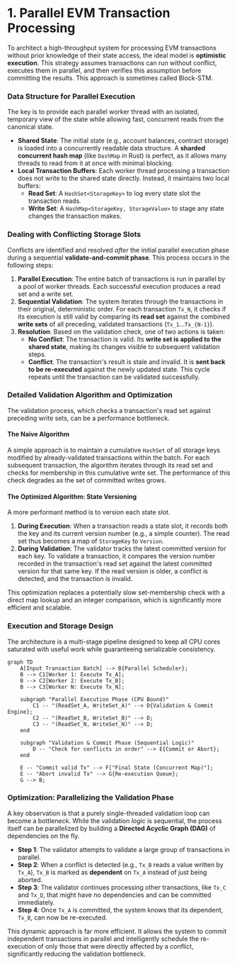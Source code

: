 # 1. Parallel EVM Transaction Processing

To architect a high-throughput system for processing EVM transactions without prior knowledge of their state access, the ideal model is **optimistic execution**. This strategy assumes transactions can run without conflict, executes them in parallel, and then verifies this assumption before committing the results. This approach is sometimes called Block-STM.

### Data Structure for Parallel Execution

The key is to provide each parallel worker thread with an isolated, temporary view of the state while allowing fast, concurrent reads from the canonical state.

* **Shared State**: The initial state (e.g., account balances, contract storage) is loaded into a concurrently readable data structure. A **sharded concurrent hash map** (like `DashMap` in Rust) is perfect, as it allows many threads to read from it at once with minimal blocking.
* **Local Transaction Buffers**: Each worker thread processing a transaction does not write to the shared state directly. Instead, it maintains two local buffers:
    * **Read Set**: A `HashSet<StorageKey>` to log every state slot the transaction reads.
    * **Write Set**: A `HashMap<StorageKey, StorageValue>` to stage any state changes the transaction makes.

### Dealing with Conflicting Storage Slots

Conflicts are identified and resolved *after* the initial parallel execution phase during a sequential **validate-and-commit phase**. This process occurs in the following steps:

1.  **Parallel Execution**: The entire batch of transactions is run in parallel by a pool of worker threads. Each successful execution produces a read set and a write set.
2.  **Sequential Validation**: The system iterates through the transactions in their original, deterministic order. For each transaction `Tx_N`, it checks if its execution is still valid by comparing its **read set** against the combined **write sets** of all preceding, validated transactions (`Tx_1`...`Tx_{N-1}`).
3.  **Resolution**: Based on the validation check, one of two actions is taken:
    * **No Conflict**: The transaction is valid. Its **write set is applied to the shared state**, making its changes visible to subsequent validation steps.
    * **Conflict**: The transaction's result is stale and invalid. It is **sent back to be re-executed** against the newly updated state. This cycle repeats until the transaction can be validated successfully.

### Detailed Validation Algorithm and Optimization

The validation process, which checks a transaction's read set against preceding write sets, can be a performance bottleneck.

#### The Naive Algorithm

A simple approach is to maintain a cumulative `HashSet` of all storage keys modified by already-validated transactions within the batch. For each subsequent transaction, the algorithm iterates through its read set and checks for membership in this cumulative write set. The performance of this check degrades as the set of committed writes grows.

#### The Optimized Algorithm: State Versioning

A more performant method is to version each state slot.

1.  **During Execution**: When a transaction reads a state slot, it records both the key and its current version number (e.g., a simple counter). The read set thus becomes a map of `StorageKey` to `Version`.
2.  **During Validation**: The validator tracks the latest committed version for each key. To validate a transaction, it compares the version number recorded in the transaction's read set against the latest committed version for that same key. If the read version is older, a conflict is detected, and the transaction is invalid.

This optimization replaces a potentially slow set-membership check with a direct map lookup and an integer comparison, which is significantly more efficient and scalable.

### Execution and Storage Design

The architecture is a multi-stage pipeline designed to keep all CPU cores saturated with useful work while guaranteeing serializable consistency.

```mermaid
graph TD
    A[Input Transaction Batch] --> B{Parallel Scheduler};
    B --> C1[Worker 1: Execute Tx_A];
    B --> C2[Worker 2: Execute Tx_B];
    B --> C3[Worker N: Execute Tx_N];

    subgraph "Parallel Execution Phase (CPU Bound)"
        C1 -- "(ReadSet_A, WriteSet_A)" --> D{Validation & Commit Engine};
        C2 -- "(ReadSet_B, WriteSet_B)" --> D;
        C3 -- "(ReadSet_N, WriteSet_N)" --> D;
    end

    subgraph "Validation & Commit Phase (Sequential Logic)"
        D -- "Check for conflicts in order" --> E{Commit or Abort};
    end

    E -- "Commit valid Tx" --> F["Final State (Concurrent Map)"];
    E -- "Abort invalid Tx" --> G{Re-execution Queue};
    G --> B;
```

### Optimization: Parallelizing the Validation Phase

A key observation is that a purely single-threaded validation loop can become a bottleneck. While the validation *logic* is sequential, the process itself can be parallelized by building a **Directed Acyclic Graph (DAG)** of dependencies on the fly.

  * **Step 1**: The validator attempts to validate a large group of transactions in parallel.
  * **Step 2**: When a conflict is detected (e.g., `Tx_B` reads a value written by `Tx_A`), `Tx_B` is marked as **dependent** on `Tx_A` instead of just being aborted.
  * **Step 3**: The validator continues processing other transactions, like `Tx_C` and `Tx_D`, that might have no dependencies and can be committed immediately.
  * **Step 4**: Once `Tx_A` is committed, the system knows that its dependent, `Tx_B`, can now be re-executed.

This dynamic approach is far more efficient. It allows the system to commit independent transactions in parallel and intelligently schedule the re-execution of only those that were directly affected by a conflict, significantly reducing the validation bottleneck.
